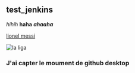 ## test_jenkins

*hihih*
**haha**
***ahaaha***

[lionel messi](https://fr.wikipedia.org/wiki/Lionel_Messi)

![la liga](https://comparateurbonus.com/wp-content/uploads/2023/02/logo-la-liga.webp)

### J'ai capter le moument de github desktop 
